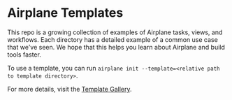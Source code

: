 # Airplane Templates

This repo is a growing collection of examples of Airplane tasks, views, and workflows. Each directory has a detailed example of a common use case that we've seen. We hope that this helps you learn about Airplane and build tools faster.

To use a template, you can run `airplane init --template=<relative path to template directory>`.

For more details, visit the [Template Gallery](https://docs.airplane.dev/templates).
